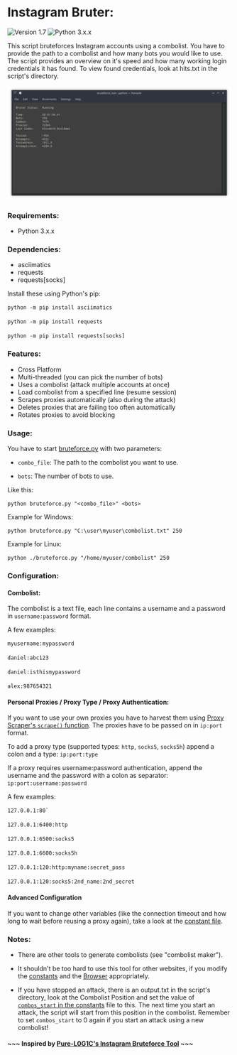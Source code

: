 

# Instagram Bruter:

![Version 1.7](https://img.shields.io/badge/Version-v1.7-blue.svg) ![Python 3.x.x](https://img.shields.io/badge/Python-v3.x.x-yellow.svg)

This script bruteforces Instagram accounts using a combolist. You have to provide the path to a combolist and how many bots you would like to use. The script provides an overview on it's speed and how many working login credentials it has found. To view found credentials, look at hits.txt in the script's directory.

![Instagram Bruter example](https://github.com/Castorps/Instagram-Bruter/blob/master/images/example.png)


### Requirements:
  - Python 3.x.x


### Dependencies:
  - asciimatics
  - requests
  - requests[socks]
 
 Install these using Python's pip:
 
    python -m pip install asciimatics

    python -m pip install requests

    python -m pip install requests[socks]


### Features:
  - Cross Platform
  - Multi-threaded (you can pick the number of bots)
  - Uses a combolist (attack multiple accounts at once)
  - Load combolist from a specified line (resume session)
  - Scrapes proxies automatically (also during the attack)
  - Deletes proxies that are failing too often automatically
  - Rotates proxies to avoid blocking
  
  
### Usage:

You have to start [bruteforce.py](https://github.com/Castorps/Instagram-Bruter/blob/master/bruteforce.py) with two parameters:

  - `combo_file`: The path to the combolist you want to use.

  - `bots`: The number of bots to use.
    
Like this:

    python bruteforce.py "<combo_file>" <bots>


Example for Windows:

    python bruteforce.py "C:\user\myuser\combolist.txt" 250


Example for Linux:

    python ./bruteforce.py "/home/myuser/combolist" 250


### Configuration:
#### Combolist:
The combolist is a text file, each line contains a username and a password in `username:password` format.

A few examples:

    myusername:mypassword

    daniel:abc123

    daniel:isthismypassword

    alex:987654321


#### Personal Proxies / Proxy Type / Proxy Authentication:
If you want to use your own proxies you have to harvest them using [Proxy Scraper's `scrape()` function](https://github.com/Castorps/Instagram-Bruter/blob/aebf33ea970156b6441c1eb321b839565d463116/module/proxy_scraper.py#L34). The proxies have to be passed on in `ip:port` format.

To add a proxy type (supported types: `http`, `socks5`, `socks5h`) append a colon and a type: `ip:port:type`

If a proxy requires username:password authentication, append the username and the password with a colon as separator: `ip:port:username:password`

A few examples:

    127.0.0.1:80`
  
    127.0.0.1:6400:http
  
    127.0.0.1:6500:socks5
  
    127.0.0.1:6600:socks5h
  
    127.0.0.1:120:http:myname:secret_pass
  
    127.0.0.1:120:socks5:2nd_name:2nd_secret


#### Advanced Configuration
If you want to change other variables (like the connection timeout and how long to wait before reusing a proxy again), take a look at the [constant file](https://github.com/Castorps/Instagram-Bruter/blob/master/module/const.py).


### Notes:
  - There are other tools to generate combolists (see "combolist maker").
  
  - It shouldn't be too hard to use this tool for other websites, if you modify the [constants](https://github.com/Castorps/Instagram-Bruter/blob/master/module/const.py) and the [Browser](https://github.com/Castorps/Instagram-Bruter/blob/master/module/browser.py) appropriately.
  
  - If you have stopped an attack, there is an output.txt in the script's directory, look at the Combolist Position and set the value of [`combos_start` in the constants](https://github.com/Castorps/Instagram-Bruter/blob/aebf33ea970156b6441c1eb321b839565d463116/module/const.py#L5) file to this. The next time you start an attack, the script will start from this position in the combolist. Remember to set `combos_start` to 0 again if you start an attack using a new combolist!


#### ~~~ Inspired by [Pure-L0G1C's Instagram Bruteforce Tool](https://github.com/Pure-L0G1C/Instagram) ~~~

